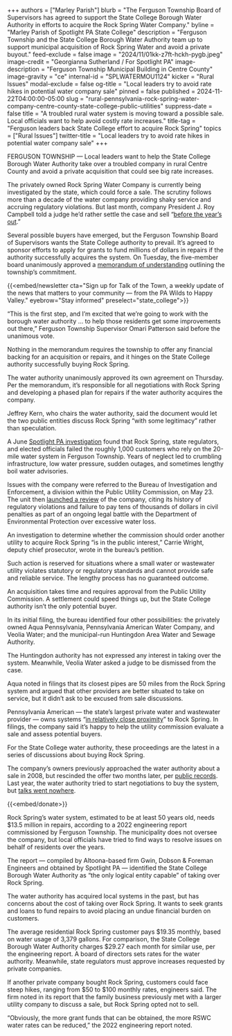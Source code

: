 +++
authors = ["Marley Parish"]
blurb = "The Ferguson Township Board of Supervisors has agreed to support the State College Borough Water Authority in efforts to acquire the Rock Spring Water Company."
byline = "Marley Parish of Spotlight PA State College"
description = "Ferguson Township and the State College Borough Water Authority team up to support municipal acquisition of Rock Spring Water and avoid a private buyout."
feed-exclude = false
image = "2024/11/01kk-z7ft-hckh-pygb.jpeg"
image-credit = "Georgianna Sutherland / For Spotlight PA"
image-description = "Ferguson Township Municipal Building in Centre County"
image-gravity = "ce"
internal-id = "SPLWATERMOU1124"
kicker = "Rural Issues"
modal-exclude = false
og-title = "Local leaders try to avoid rate hikes in potential water company sale"
pinned = false
published = 2024-11-22T04:00:00-05:00
slug = "rural-pennsylvania-rock-spring-water-company-centre-county-state-college-public-utilities"
suppress-date = false
title = "A troubled rural water system is moving toward a possible sale. Local officials want to help avoid costly rate increases."
title-tag = "Ferguson leaders back State College effort to acquire Rock Spring"
topics = ["Rural Issues"]
twitter-title = "Local leaders try to avoid rate hikes in potential water company sale"
+++

FERGUSON TOWNSHIP — Local leaders want to help the State College Borough Water Authority take over a troubled company in rural Centre County and avoid a private acquisition that could see big rate increases.

The privately owned Rock Spring Water Company is currently being investigated by the state, which could force a sale. The scrutiny follows more than a decade of the water company providing shaky service and accruing regulatory violations. But last month, company President J. Roy Campbell told a judge he’d rather settle the case and sell “<a href="https://www.spotlightpa.org/statecollege/2024/11/rural-pennsylvania-rock-spring-water-company-centre-county-public-utilities-commission/">before the year’s out</a>.”

Several possible buyers have emerged, but the Ferguson Township Board of Supervisors wants the State College authority to prevail. It’s agreed to sponsor efforts to apply for grants to fund millions of dollars in repairs if the authority successfully acquires the system. On Tuesday, the five-member board unanimously approved a <a href="https://fergusontwppa.portal.civicclerk.com/event/254/files/attachment/1859">memorandum of understanding</a> outlining the township’s commitment.

{{<embed/newsletter cta="Sign up for Talk of the Town, a weekly update of the news that matters to your community — from the PA Wilds to Happy Valley." eyebrow="Stay informed" preselect="state_college">}}

“This is the first step, and I’m excited that we’re going to work with the borough water authority … to help those residents get some improvements out there,” Ferguson Township Supervisor Omari Patterson said before the unanimous vote.

Nothing in the memorandum requires the township to offer any financial backing for an acquisition or repairs, and it hinges on the State College authority successfully buying Rock Spring.

The water authority unanimously approved its own agreement on Thursday. Per the memorandum, it’s responsible for all negotiations with Rock Spring and developing a phased plan for repairs if the water authority acquires the company.

Jeffrey Kern, who chairs the water authority, said the document would let the two public entities discuss Rock Spring “with some legitimacy” rather than speculation.

A June <a href="https://www.spotlightpa.org/statecollege/2024/06/pennsylvania-rock-spring-water-company-ferguson-township-environment-utilities/">Spotlight PA investigation</a> found that Rock Spring, state regulators, and elected officials failed the roughly 1,000 customers who rely on the 20-mile water system in Ferguson Township. Years of neglect led to crumbling infrastructure, low water pressure, sudden outages, and sometimes lengthy boil water advisories.

Issues with the company were referred to the Bureau of Investigation and Enforcement, a division within the Public Utility Commission, on May 23. The unit then <a href="https://www.spotlightpa.org/statecollege/2024/09/rural-pennsylvania-rock-spring-water-company-centre-county-public-utilities-commission/">launched a review</a> of the company, citing its history of regulatory violations and failure to pay tens of thousands of dollars in civil penalties as part of an ongoing legal battle with the Department of Environmental Protection over excessive water loss.

An investigation to determine whether the commission should order another utility to acquire Rock Spring “is in the public interest,” Carrie Wright, deputy chief prosecutor, wrote in the bureau’s petition.

Such action is reserved for situations where a small water or wastewater utility violates statutory or regulatory standards and cannot provide safe and reliable service. The lengthy process has no guaranteed outcome.

An acquisition takes time and requires approval from the Public Utility Commission. A settlement could speed things up, but the State College authority isn’t the only potential buyer.

In its initial filing, the bureau identified four other possibilities: the privately owned Aqua Pennsylvania, Pennsylvania American Water Company, and Veolia Water; and the municipal-run Huntingdon Area Water and Sewage Authority.

The Huntingdon authority has not expressed any interest in taking over the system. Meanwhile, Veolia Water asked a judge to be dismissed from the case.

Aqua noted in filings that its closest pipes are 50 miles from the Rock Spring system and argued that other providers are better situated to take on service, but it didn’t ask to be excused from sale discussions.

Pennsylvania American — the state’s largest private water and wastewater provider — owns systems “<a href="https://www.puc.pa.gov/pcdocs/1854170.pdf">in relatively close proximity</a>” to Rock Spring. In filings, the company said it’s happy to help the utility commission evaluate a sale and assess potential buyers.

For the State College water authority, these proceedings are the latest in a series of discussions about buying Rock Spring.

The company’s owners previously approached the water authority about a sale in 2008, but rescinded the offer two months later, per <a href="https://www.scbwa.org/sites/default/files/pages/history_of_state_college_water_system.pdf">public records</a>. Last year, the water authority tried to start negotiations to buy the system, but <a href="https://www.spotlightpa.org/statecollege/2024/07/rural-pennsylvania-rock-spring-water-company-state-college-centre-county/">talks went nowhere</a>.

{{<embed/donate>}}

Rock Spring’s water system, estimated to be at least 50 years old, needs $13.5 million in repairs, according to a 2022 engineering report commissioned by Ferguson Township. The municipality does not oversee the company, but local officials have tried to find ways to resolve issues on behalf of residents over the years.

The report — compiled by Altoona-based firm Gwin, Dobson &amp; Foreman Engineers and obtained by Spotlight PA — identified the State College Borough Water Authority as “the only logical entity capable” of taking over Rock Spring.

The water authority has acquired local systems in the past, but has concerns about the cost of taking over Rock Spring. It wants to seek grants and loans to fund repairs to avoid placing an undue financial burden on customers.

The average residential Rock Spring customer pays $19.35 monthly, based on water usage of 3,379 gallons. For comparison, the State College Borough Water Authority charges $29.27 each month for similar use, per the engineering report. A board of directors sets rates for the water authority. Meanwhile, state regulators must approve increases requested by private companies.

If another private company bought Rock Spring, customers could face steep hikes, ranging from $50 to $100 monthly rates, engineers said. The firm noted in its report that the family business previously met with a larger utility company to discuss a sale, but Rock Spring opted not to sell.

“Obviously, the more grant funds that can be obtained, the more RSWC water rates can be reduced,” the 2022 engineering report noted.

